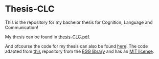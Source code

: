 # Thesis-CLC

This is the repository for my bachelor thesis for Cognition, Language and Communication!

My thesis can be found in [thesis-CLC.pdf](thesis-CLC.pdf).

And ofcourse the code for my thesis can also be found [here](/Code)!
The code adapted from [this](https://github.com/facebookresearch/EGG/tree/main/egg/zoo/objects_game) repository from the [EGG library](https://github.com/facebookresearch/EGG) and has an [MIT license](https://github.com/facebookresearch/EGG/blob/main/LICENSE).
